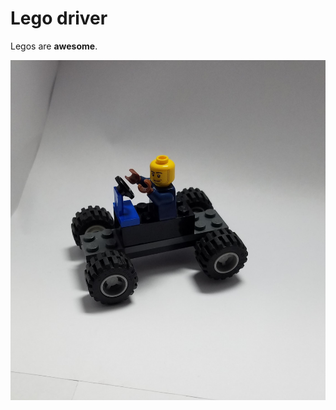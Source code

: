 # Lego driver

Legos are **awesome**.

![This an image.](https://github.com/Mberens/Technical-writting/blob/master/20200108_010622.jpg)
